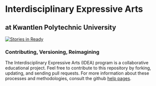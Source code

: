 Interdisciplinary Expressive Arts
=================================

at Kwantlen Polytechnic University
----------------------------------

[![Stories in Ready](https://badge.waffle.io/rosslaird/kwantlen.png?label=ready)](https://waffle.io/rosslaird/kwantlen)


### Contributing, Versioning, Reimagining

The Interdisciplinary Expressive Arts (IDEA) program is a collaborative educational project. Feel free to contribute to this repository by forking, updating, and sending pull requests. For more information about these processes and methodologies, consult the github [help pages](https://help.github.com/articles/fork-a-repo).
